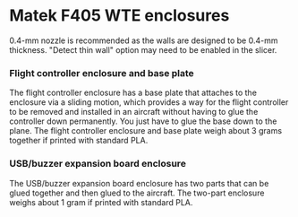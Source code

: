 # Matek F405 WTE enclosures

0.4-mm nozzle is recommended as the walls are designed to be 0.4-mm thickness. "Detect thin wall" option may need to be enabled in the slicer.

### Flight controller enclosure and base plate

The flight controller enclosure has a base plate that attaches to the enclosure via a sliding motion, which provides a way for the flight controller to be removed and installed in an aircraft without having to glue the controller down permanently. You just have to glue the base down to the plane. The flight controller enclosure and base plate weigh about 3 grams together if printed with standard PLA.

### USB/buzzer expansion board enclosure

The USB/buzzer expansion board enclosure has two parts that can be glued together and then glued to the aircraft. The two-part enclosure weighs about 1 gram if printed with standard PLA.
